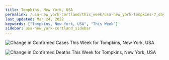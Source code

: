 ```yaml
---
title: Tompkins, New York, USA
permalink: /usa-new_york-cortland/this_week/usa-new_york-tompkins-7_days.html
last_updated: Mar 24, 2022
keywords: ["Tompkins, New York, USA", "This Week"]
sidebar: usa-new_york-cortland_sidebar
---
```


![Change in Confirmed Cases This Week for Tompkins, New York, USA](/covid_tracker/images/graphs/usa-new_york-tompkins-delta_confirmed-7_days_graph.png)

![Change in Confirmed Deaths This Week for Tompkins, New York, USA](/covid_tracker/images/graphs/usa-new_york-tompkins-delta_deaths-7_days_graph.png)
